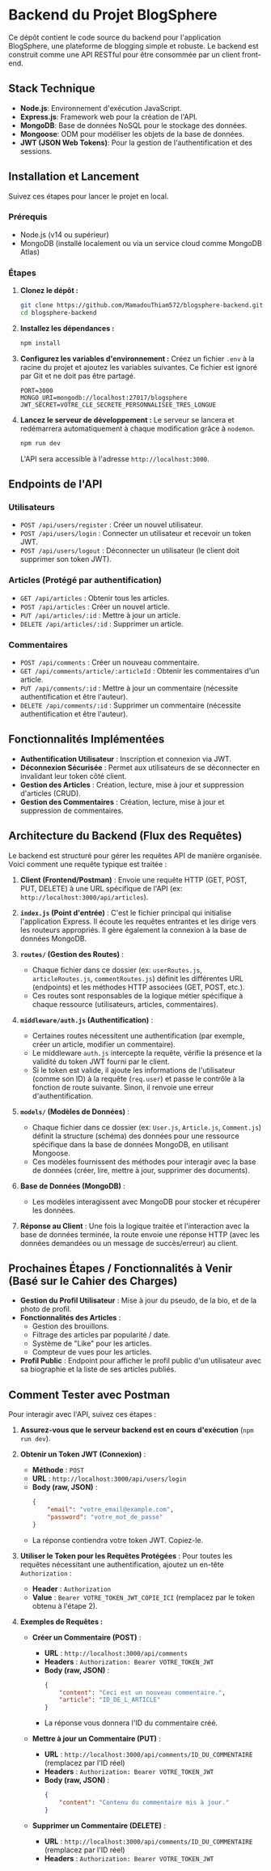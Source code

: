# Backend du Projet BlogSphere

Ce dépôt contient le code source du backend pour l'application BlogSphere, une plateforme de blogging simple et robuste. Le backend est construit comme une API RESTful pour être consommée par un client front-end.

## Stack Technique

- **Node.js**: Environnement d'exécution JavaScript.
- **Express.js**: Framework web pour la création de l'API.
- **MongoDB**: Base de données NoSQL pour le stockage des données.
- **Mongoose**: ODM pour modéliser les objets de la base de données.
- **JWT (JSON Web Tokens)**: Pour la gestion de l'authentification et des sessions.

## Installation et Lancement

Suivez ces étapes pour lancer le projet en local.

### Prérequis

- Node.js (v14 ou supérieur)
- MongoDB (installé localement ou via un service cloud comme MongoDB Atlas)

### Étapes

1.  **Clonez le dépôt :**
    ```bash
    git clone https://github.com/MamadouThiam572/blogsphere-backend.git
    cd blogsphere-backend
    ```

2.  **Installez les dépendances :**
    ```bash
    npm install
    ```

3.  **Configurez les variables d'environnement :**
    Créez un fichier `.env` à la racine du projet et ajoutez les variables suivantes. Ce fichier est ignoré par Git et ne doit pas être partagé.
    ```
    PORT=3000
    MONGO_URI=mongodb://localhost:27017/blogsphere
    JWT_SECRET=VOTRE_CLE_SECRETE_PERSONNALISEE_TRES_LONGUE
    ```

4.  **Lancez le serveur de développement :**
    Le serveur se lancera et redémarrera automatiquement à chaque modification grâce à `nodemon`.
    ```bash
    npm run dev
    ```
    L'API sera accessible à l'adresse `http://localhost:3000`.

## Endpoints de l'API

### Utilisateurs

-   `POST /api/users/register` : Créer un nouvel utilisateur.
-   `POST /api/users/login` : Connecter un utilisateur et recevoir un token JWT.
-   `POST /api/users/logout` : Déconnecter un utilisateur (le client doit supprimer son token JWT).

### Articles (Protégé par authentification)

-   `GET /api/articles` : Obtenir tous les articles.
-   `POST /api/articles` : Créer un nouvel article.
-   `PUT /api/articles/:id` : Mettre à jour un article.
-   `DELETE /api/articles/:id` : Supprimer un article.

### Commentaires

-   `POST /api/comments` : Créer un nouveau commentaire.
-   `GET /api/comments/article/:articleId` : Obtenir les commentaires d'un article.
-   `PUT /api/comments/:id` : Mettre à jour un commentaire (nécessite authentification et être l'auteur).
-   `DELETE /api/comments/:id` : Supprimer un commentaire (nécessite authentification et être l'auteur).

## Fonctionnalités Implémentées

*   **Authentification Utilisateur** : Inscription et connexion via JWT.
*   **Déconnexion Sécurisée** : Permet aux utilisateurs de se déconnecter en invalidant leur token côté client.
*   **Gestion des Articles** : Création, lecture, mise à jour et suppression d'articles (CRUD).
*   **Gestion des Commentaires** : Création, lecture, mise à jour et suppression de commentaires.

## Architecture du Backend (Flux des Requêtes)

Le backend est structuré pour gérer les requêtes API de manière organisée. Voici comment une requête typique est traitée :

1.  **Client (Frontend/Postman)** : Envoie une requête HTTP (GET, POST, PUT, DELETE) à une URL spécifique de l'API (ex: `http://localhost:3000/api/articles`).

2.  **`index.js` (Point d'entrée)** : C'est le fichier principal qui initialise l'application Express. Il écoute les requêtes entrantes et les dirige vers les routeurs appropriés. Il gère également la connexion à la base de données MongoDB.

3.  **`routes/` (Gestion des Routes)** :
    *   Chaque fichier dans ce dossier (ex: `userRoutes.js`, `articleRoutes.js`, `commentRoutes.js`) définit les différentes URL (endpoints) et les méthodes HTTP associées (GET, POST, etc.).
    *   Ces routes sont responsables de la logique métier spécifique à chaque ressource (utilisateurs, articles, commentaires).

4.  **`middleware/auth.js` (Authentification)** :
    *   Certaines routes nécessitent une authentification (par exemple, créer un article, modifier un commentaire).
    *   Le middleware `auth.js` intercepte la requête, vérifie la présence et la validité du token JWT fourni par le client.
    *   Si le token est valide, il ajoute les informations de l'utilisateur (comme son ID) à la requête (`req.user`) et passe le contrôle à la fonction de route suivante. Sinon, il renvoie une erreur d'authentification.

5.  **`models/` (Modèles de Données)** :
    *   Chaque fichier dans ce dossier (ex: `User.js`, `Article.js`, `Comment.js`) définit la structure (schéma) des données pour une ressource spécifique dans la base de données MongoDB, en utilisant Mongoose.
    *   Ces modèles fournissent des méthodes pour interagir avec la base de données (créer, lire, mettre à jour, supprimer des documents).

6.  **Base de Données (MongoDB)** :
    *   Les modèles interagissent avec MongoDB pour stocker et récupérer les données.

7.  **Réponse au Client** : Une fois la logique traitée et l'interaction avec la base de données terminée, la route envoie une réponse HTTP (avec les données demandées ou un message de succès/erreur) au client.

## Prochaines Étapes / Fonctionnalités à Venir (Basé sur le Cahier des Charges)

*   **Gestion du Profil Utilisateur** : Mise à jour du pseudo, de la bio, et de la photo de profil.
*   **Fonctionnalités des Articles** :
    *   Gestion des brouillons.
    *   Filtrage des articles par popularité / date.
    *   Système de "Like" pour les articles.
    *   Compteur de vues pour les articles.
*   **Profil Public** : Endpoint pour afficher le profil public d'un utilisateur avec sa biographie et la liste de ses articles publiés.

## Comment Tester avec Postman

Pour interagir avec l'API, suivez ces étapes :

1.  **Assurez-vous que le serveur backend est en cours d'exécution** (`npm run dev`).

2.  **Obtenir un Token JWT (Connexion)** :
    *   **Méthode** : `POST`
    *   **URL** : `http://localhost:3000/api/users/login`
    *   **Body (raw, JSON)** :
        ```json
        {
            "email": "votre_email@example.com",
            "password": "votre_mot_de_passe"
        }
        ```
    *   La réponse contiendra votre token JWT. Copiez-le.

3.  **Utiliser le Token pour les Requêtes Protégées** :
    Pour toutes les requêtes nécessitant une authentification, ajoutez un en-tête `Authorization` :
    *   **Header** : `Authorization`
    *   **Value** : `Bearer VOTRE_TOKEN_JWT_COPIE_ICI` (remplacez par le token obtenu à l'étape 2).

4.  **Exemples de Requêtes :**

    *   **Créer un Commentaire (POST)** :
        *   **URL** : `http://localhost:3000/api/comments`
        *   **Headers** : `Authorization: Bearer VOTRE_TOKEN_JWT`
        *   **Body (raw, JSON)** :
            ```json
            {
                "content": "Ceci est un nouveau commentaire.",
                "article": "ID_DE_L_ARTICLE"
            }
            ```
        *   La réponse vous donnera l'ID du commentaire créé.

    *   **Mettre à jour un Commentaire (PUT)** :
        *   **URL** : `http://localhost:3000/api/comments/ID_DU_COMMENTAIRE` (remplacez par l'ID réel)
        *   **Headers** : `Authorization: Bearer VOTRE_TOKEN_JWT`
        *   **Body (raw, JSON)** :
            ```json
            {
                "content": "Contenu du commentaire mis à jour."
            }
            ```

    *   **Supprimer un Commentaire (DELETE)** :
        *   **URL** : `http://localhost:3000/api/comments/ID_DU_COMMENTAIRE` (remplacez par l'ID réel)
        *   **Headers** : `Authorization: Bearer VOTRE_TOKEN_JWT`